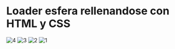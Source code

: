 # Loader esfera rellenandose con HTML y CSS


![4](https://github.com/user-attachments/assets/2e5306e1-c741-43be-88e7-cb3623be023b)
![3](https://github.com/user-attachments/assets/2199fd51-6c39-4ba3-a311-ef96ecd578a6)
![2](https://github.com/user-attachments/assets/27356e5a-e30b-4c28-a33d-46bd56953ffd)
![1](https://github.com/user-attachments/assets/131fa5d0-d8f3-4222-9131-5135d152d99a)
